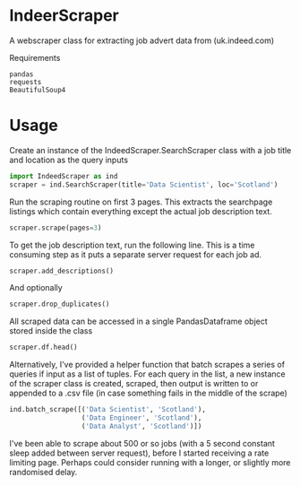 # IndeerScraper

A webscraper class  for extracting job advert data from (uk.indeed.com)

Requirements
```
pandas
requests
BeautifulSoup4
```

# Usage
Create an instance of the IndeedScraper.SearchScraper class with a job title and location as the query inputs
```python
import IndeedScraper as ind
scraper = ind.SearchScraper(title='Data Scientist', loc='Scotland')
```

Run the scraping routine on first 3 pages.  This extracts the searchpage listings which contain everything except the actual job description text.
```python
scraper.scrape(pages=3)
```

To get the job description text, run the following line.  This is a time consuming step as it puts a separate server request for each job ad.
```python
scraper.add_descriptions()
```

And optionally
```python
scraper.drop_duplicates()
```

All scraped data can be accessed in a single PandasDataframe object stored inside the class
```python
scraper.df.head()
```

Alternatively, I've provided a helper function that batch scrapes a series of queries if input as a list of tuples.  For each query in the list, a new instance of the scraper class is created, scraped, then output is written to or appended to a .csv file (in case something fails in the middle of the scrape)
```python
ind.batch_scrape([('Data Scientist', 'Scotland'),
                  ('Data Engineer', 'Scotland'),
                  ('Data Analyst', 'Scotland')])
```

I've been able to scrape about 500 or so jobs (with a 5 second constant sleep added between server request), before I started receiving a rate limiting page.  Perhaps could consider running with a longer, or slightly more randomised delay.